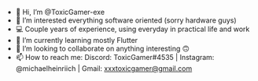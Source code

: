 - 👋 Hi, I’m @ToxicGamer-exe
- 👀 I’m interested everything software oriented (sorry hardware guys)
- 💻 Couple years of experience, using everyday in practical life and work
- 🌱 I’m currently learning mostly Flutter
- 💞️ I’m looking to collaborate on anything interesting 🙃
- 📫 How to reach me: Discord: ToxicGamer#4535 | Instagram: @michaelheinriich | Gmail: xxxtoxicgamer@gmail.com

<!---
ToxicGamer-exe/ToxicGamer-exe is a ✨ special ✨ repository because its `README.md` (this file) appears on your GitHub profile.
You can click the Preview link to take a look at your changes.
--->
